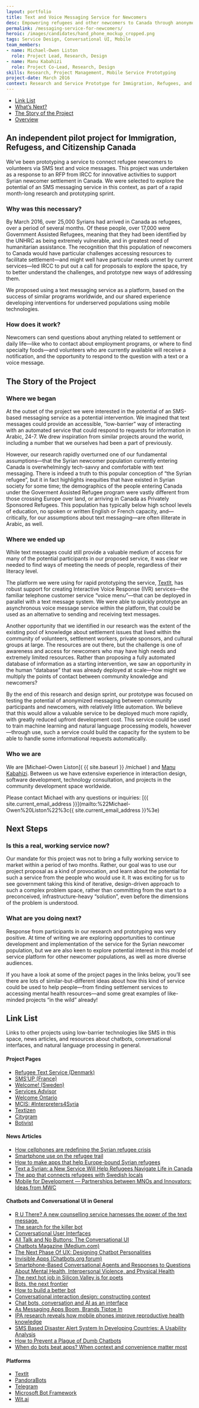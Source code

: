 ```yaml
---
layout: portfolio
title: Text and Voice Messaging Service for Newcomers
desc: Empowering refugees and other newcomers to Canada through anonymous messaging
permalink: /messaging-service-for-newcomers/
heroic: /images/candidates/hand_phone_mockup_cropped.png
tags: Service Design, Conversational UI, Mobile
team_members:
- name: Michael-Owen Liston
  role: Project Lead, Research, Design
- name: Manu Kabahizi
  role: Project Co-Lead, Research, Design
skills: Research, Project Management, Mobile Service Prototyping
project-date: March 2016
context: Research and Service Prototype for Immigration, Refugees, and Citizenship Canada
---
```


<ul class="subnav">
  <li><a href="#links">Link List</a></li>
  <li><a href="#next">What’s Next?</a></li>
  <li><a href="#about">The Story of the Project</a></li>
  <li><a href="#overview">Overview</a></li>
</ul>

<h2 id="overview">An independent pilot project for Immigration, Refugess, and Citizenship Canada</h2>

We’ve been prototyping a service to connect refugee newcomers to volunteers via SMS text and voice messages. This project was undertaken as a response to an RFP from IRCC for innovative activities to support Syrian newcomer settlement in Canada. We were selected to explore the potential of an SMS messaging service in this context, as part of a rapid month-long research and prototyping sprint.

### Why was this necessary?

By March 2016, over 25,000 Syrians had arrived in Canada as refugees, over a period of several months. Of these people, over 17,000 were Government Assisted Refugees, meaning that they had been identified by the UNHRC as being extremely vulnerable, and in greatest need of humanitarian assistance. The recognition that this population of newcomers to Canada would have particular challenges accessing resources to facilitate settlement—and might well have particular needs unmet by current services—led IRCC to put out a call for proposals to explore the space, try to better understand the challenges, and prototype new ways of addressing them.

We proposed using a text messaging service as a platform, based on the success of similar programs worldwide, and our shared experience developing interventions for underserved populations using mobile technologies.


### How does it work?

Newcomers can send questions about anything related to settlement or daily life—like who to contact about employment programs, or where to find specialty foods—and volunteers who are currently available will receive a notification, and the opportunity to respond to the question with a text or a voice message.

<h2 id="about">The Story of the Project</h2>

### Where we began

At the outset of the project we were interested in the potential of an SMS-based messaging service as a potential intervention.  We imagined that text messages could provide an accessible, “low-barrier” way of interacting with an automated service that could respond to requests for information in Arabic, 24-7. We drew inspiration from similar projects around the world, including a number that we ourselves had been a part of previously.

However, our research rapidly overturned one of our fundamental assumptions—that the Syrian newcomer population currently entering Canada is overwhelmingly tech-savvy and comfortable with text messaging. There is indeed a truth to this popular conception of “the Syrian refugee”, but it in fact highlights inequities that have existed in Syrian society for some time; the demographics of the people entering Canada under the Goverment Assisted Refugee program were vastly different from those crossing Europe over land, or arriving in Canada as Privately Sponsored Refugees. This population has typically below high school levels of education, no spoken or written English or French capacity, and—critically, for our assumptions about text messaging—are often illiterate in Arabic, as well. 

### Where we ended up

While text messages could still provide a valuable medium of access for many of the potential participants in our proposed service, it was clear we needed to find ways of meeting the needs of people, regardless of their literacy level.

The platform we were using for rapid prototyping the service, [TextIt](http://textit.in), has robust support for creating Interactive Voice Response (IVR) services—the familiar telephone customer service “voice menu”—that can be deployed in parallel with a text message system. We were able to quickly prototype an asynchronous voice message service within the platform, that could be used as an alternative to sending and receiving text messages.

Another opportunity that we identified in our research was the extent of the existing pool of knowledge about settlement issues that lived within the community of volunteers, settlement workers, private sponsors, and cultural groups at large. The resources are out there, but the challenge is one of awareness and access for newcomers who may have high needs and extremely limited resources. Rather than proposing a fully automated database of information as a starting intervention, we saw an opportunity in the human “database” that was already deployed at scale—how might we multiply the points of contact between community knowledge and newcomers?

By the end of this research and design sprint, our prototype was focused on testing the potential of anonymized messaging between community participants and newcomers, with relatively little automation. We believe that this would allow a valuable service to be deployed much more rapidly, with greatly reduced upfront development cost. This service could be used to train machine learning and natural language processing models, however—through use, such a service could build the capacity for the system to be able to handle some informational requests automatically.


### Who we are

We are [Michael-Owen Liston]( {{ site.baseurl }} /michael ) and [Manu Kabahizi](https://www.linkedin.com/in/manuka). Between us we have extensive experience in interaction design, software development, technology consultation, and projects in the community development space worldwide.

Please contact Michael with any questions or inquiries: [{{ site.current_email_address }}](mailto:%22Michael-Owen%20Liston%22%3c{{ site.current_email_address }}%3e)

<h2 id="next">Next Steps</h2>

### Is this a real, working service now?

Our mandate for this project was not to bring a fully working service to market within a period of two months. Rather, our goal was to use our project proposal as a kind of provocation, and learn about the potential for such a service from the people who would use it. It was exciting for us to see government taking this kind of iterative, design-driven approach to such a complex problem space, rather than committing from the start to a preconceived, infrastructure-heavy “solution”, even before the dimensions of the problem is understood.

### What are you doing next?

Response from participants in our research and prototyping was very positive. At time of writing we are exploring opportunities to continue development and implementation of the service for the Syrian newcomer population, but we are also keen to explore potential interest in this model of service platform for other newcomer populations, as well as more diverse audiences.

If you have a look at some of the project pages in the links below, you’ll see there are lots of similar-but-different ideas about how this kind of service could be used to help people—from finding settlement services to accessing mental health resources—and some great examples of like-minded projects “in the wild” already!


<h2 id="links">Link List</h2>

Links to other projects using low-barrier technologies like SMS in this space, news articles, and resources about chatbots, conversational interfaces, and natural language processing in general.  

#### Project Pages

* [Refugee Text Service (Denmark)](http://www.refugeetext.org/)
* [SMS’UP (France)](http://smsup.weebly.com/)
* [Welcome! (Sweden)](http://welcomeapp.se/)
* [Services Advisor](http://peacegeeks.org/products/services-advisor)
* [Welcome Ontario](http://welcomeontario.ca/)
* [MCIS: #Interpreters4Syria](http://mcislanguages.com/interpreters4syria)
* [Textizen](https://www.textizen.com/)
* [Citygram](https://www.citygram.org/)
* [Botivist](http://research.microsoft.com/apps/pubs/default.aspx?id=256068)

#### News Articles

* [How cellphones are redefining the Syrian refugee crisis](https://www.devex.com/news/mobile-technology-for-mobile-populations-how-cellphones-are-redefining-the-syrian-refugee-crisis-87871)
* [Smartphone use on the refugee trail](http://arstechnica.com/video/2016/04/smartphone-use-on-the-refugee-trail/)
* [How to make apps that help Europe-bound Syrian refugees](https://www.newscientist.com/article/mg23030692-900-are-humanitarian-apps-aimed-at-refugees-meeting-their-needs/)
* [Text a Syrian: a New Service Will Help Refugees Navigate Life in Canada](http://motherboard.vice.com/en_ca/read/text-a-syrian-a-new-service-helps-refugees-navigate-life-in-canada-Mobile-Souktel)
* [The app that connects refugees with Swedish locals](http://screeninteraction.com/news/the-app-that-connects-refugees-with-swedish-locals.html)
* [Mobile for Development — Partnerships between MNOs and Innovators: Ideas from MWC](http://www.gsma.com/mobilefordevelopment/programme/m4dutilities/building-partnerships-between-mnos-and-innovators-ideas-mobile-world-congress)

#### Chatbots and Conversational UI in General
* [R U There? A new counselling service harnesses the power of the text message.](http://www.newyorker.com/magazine/2015/02/09/r-u)
* [The search for the killer bot](http://www.theverge.com/2016/1/6/10718282/internet-bots-messaging-slack-facebook-m)
* [Conversational User Interfaces](https://medium.com/life-learning/the-future-of-cui-isn-t-conversational-fa3d9458c2b5#.9lxj1oxrw)
* [All Talk and No Buttons: The Conversational UI](http://alistapart.com/article/all-talk-and-no-buttons-the-conversational-ui)
* [Chatbots Magazine (Medium.com)](https://medium.com/chat-bots)
* [The Next Phase Of UX: Designing Chatbot Personalities](http://www.fastcodesign.com/3054934/the-next-phase-of-ux-designing-chatbot-personalities)
* [Invisible Apps (Chatbots.org forum)](https://www.chatbots.org/ai_zone/viewthread/2106/)
* [Smartphone-Based Conversational Agents and Responses to Questions About Mental Health, Interpersonal Violence, and Physical Health](https://archinte.jamanetwork.com/article.aspx?articleid=2500043)
* [The next hot job in Silicon Valley is for poets](https://www.washingtonpost.com/news/the-switch/wp/2016/04/07/why-poets-are-flocking-to-silicon-valley/)
* [Bots, the next frontier](http://www.economist.com/news/business-and-finance/21696477-market-apps-maturing-now-one-text-based-services-or-chatbots-looks-poised)
* [How to build a better bot](https://medium.com/chat-bots/how-to-make-a-better-bot-c038626fd401#.iegeu0ezj)
* [Conversational interaction design: constructing context](https://medium.com/@ryan/conversational-interaction-design-constructing-context-b21e2341334f#.t6vfb46wh)
* [Chat bots, conversation and AI as an interface](http://ben-evans.com/benedictevans/2016/3/30/chat-bots-conversation-and-ai-as-an-interface)
* [As Messaging Apps Boom, Brands Tiptoe In](http://www.nytimes.com/2016/04/04/business/media/as-messaging-apps-boom-brands-tiptoe-in.html)
* [IPA research reveals how mobile phones improve reproductive health knowledge](http://pulse.com.gh/health/in-ghana-ipa-research-reveals-how-mobile-phones-improve-reproductive-health-knowledge-id4915708.html)
* [SMS Based Disaster Alert System In Developing Countries: A Usability Analysis](https://www.researchgate.net/publication/236160842_SMS_BASED_DISASTER_ALERT_SYSTEM_IN_DEVELOPING_COUNTRIES_A_USABILITY_ANALYSIS)
* [How to Prevent a Plague of Dumb Chatbots](https://www.technologyreview.com/s/601279/how-to-prevent-a-plague-of-dumb-chatbots/?utm_content=buffer1f7ed&utm_medium=social&utm_source=linkedin.com&utm_campaign=buffer#/set/id/601288)
* [When do bots beat apps? When context and convenience matter most](https://medium.com/chat-bots/when-do-bots-beat-apps-when-context-and-convenience-matter-most-443c9191bb2b#.illhy3uwb)

#### Platforms

* [TextIt](http://textit.in/)
* [PandoraBots](http://www.pandorabots.com/)
* [Telegram](https://telegram.org/)
* [Microsoft Bot Framework](https://dev.botframework.com/)
* [Wit.ai](https://wit.ai/)
